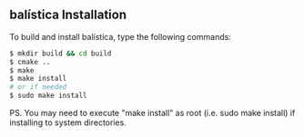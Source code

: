 balística Installation
---

To build and install balística, type the following commands:

```bash
$ mkdir build && cd build
$ cmake ..
$ make
$ make install
# or if needed
$ sudo make install
```
PS. You may need to execute "make install" as root (i.e. sudo make install)
  if installing to system directories.
